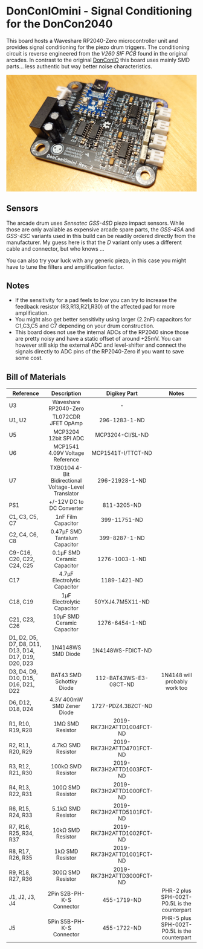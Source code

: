# DonConIOmini - Signal Conditioning for the DonCon2040

This board hosts a Waveshare RP2040-Zero microcontroller unit and provides signal conditioning for the piezo drum triggers. The conditioning circuit is reverse engineered from the *V260 SIF PCB* found in the original arcades. In contrast to the original [DonConIO](/pcb/DonConIO) this board uses mainly SMD parts... less authentic but way better noise characteristics.

![DonConIO PCB](board.jpg)

## Sensors

The arcade drum uses *Sensatec GSS-4SD* piezo impact sensors. While those are only available as expensive arcade spare parts, the *GSS-4SA* and *GSS-4SC* variants used in this build can be readily ordered directly from the manufacturer. My guess here is that the *D* variant only uses a different cable and connector, but who knows ...

You can also try your luck with any generic piezo, in this case you might have to tune the filters and amplification factor.

## Notes

- If the sensitivity for a pad feels to low you can try to increase the feedback resistor (R3,R13,R21,R30) of the affected pad for more amplification.
- You might also get better sensitivity using larger (2.2nF) capacitors for C1,C3,C5 and C7 depending on your drum construction.
- This board does not use the internal ADCs of the RP2040 since those are pretty noisy and have a static offset of around +25mV. You can however still skip the external ADC and level-shifter and connect the signals directly to ADC pins of the RP2040-Zero if you want to save some cost.

## Bill of Materials

| **Reference**                                         |                   **Description**                    |     **Digikey Part**      |                  **Notes**                   |
| ----------------------------------------------------- | :--------------------------------------------------: | :-----------------------: | :------------------------------------------: |
| U3                                                    |                Waveshare RP2040-Zero                 |             -             |                                              |
| U1, U2                                                |                 TL072CDR JFET OpAmp                  |       296-1283-1-ND       |                                              |
| U5                                                    |                MCP3204 12bit SPI ADC                 |     MCP3204-CI/SL-ND      |                                              |
| U6                                                    |           MCP1541 4.09V Voltage Reference            |    MCP1541T-I/TTCT-ND     |                                              |
| U7                                                    | TXB0104 4-Bit Bidirectional Voltage-Level Translator |      296-21928-1-ND       |                                              |
| PS1                                                   |              +/-12V DC to DC Converter               |        811-3205-ND        |                                              |
| C1, C3, C5, C7                                        |                  1nF Film Capacitor                  |       399-11751-ND        |                                              |
| C2, C4, C6, C8                                        |            0.47µF SMD Tantalum Capacitor             |       399-8287-1-ND       |                                              |
| C9-C16, C20, C22, C24, C25                            |             0.1µF SMD Ceramic Capacitor              |      1276-1003-1-ND       |                                              |
| C17                                                   |             4.7µF Electrolytic Capacitor             |       1189-1421-ND        |                                              |
| C18, C19                                              |              1µF Electrolytic Capacitor              |     50YXJ4.7M5X11-ND      |                                              |
| C21, C23, C26                                         |              10µF SMD Ceramic Capacitor              |      1276-6454-1-ND       |                                              |
| D1, D2, D5, D7, D8, D11, D13, D14, D17, D19, D20, D23 |                  1N4148WS SMD Diode                  |     1N4148WS-FDICT-ND     |                                              |
| D3, D4, D9, D10, D15, D16, D21, D22                   |               BAT43 SMD Schottky Diode               |  112-BAT43WS-E3-08CT-ND   |        1N4148 will probably work too         |
| D6, D12, D18, D24                                     |              4.3V 400mW SMD Zener Diode              |    1727-PDZ4.3BZCT-ND     |                                              |
| R1, R10, R19, R28                                     |                   1MΩ SMD Resistor                   | 2019-RK73H2ATTD1004FCT-ND |                                              |
| R2, R11, R20, R29                                     |                  4.7kΩ SMD Resistor                  | 2019-RK73H2ATTD4701FCT-ND |                                              |
| R3, R12, R21, R30                                     |                  100kΩ SMD Resistor                  | 2019-RK73H2ATTD1003FCT-ND |                                              |
| R4, R13, R22, R31                                     |                  100Ω SMD Resistor                   | 2019-RK73H2ATTD1000FCT-ND |                                              |
| R6, R15, R24, R33                                     |                  5.1kΩ SMD Resistor                  | 2019-RK73H2ATTD5101FCT-ND |                                              |
| R7, R16, R25, R34, R37                                |                  10kΩ SMD Resistor                   | 2019-RK73H2ATTD1002FCT-ND |                                              |
| R8, R17, R26, R35                                     |                   1kΩ SMD Resistor                   | 2019-RK73H2ATTD1001FCT-ND |                                              |
| R9, R18, R27, R36                                     |                  300Ω SMD Resistor                   | 2019-RK73H2ATTD3000FCT-ND |                                              |
| J1, J2, J3, J4                                        |              2Pin S2B-PH-K-S Connector               |        455-1719-ND        | PHR-2 plus SPH-002T-P0.5L is the counterpart |
| J5                                                    |              5Pin S5B-PH-K-S Connector               |        455-1722-ND        | PHR-5 plus SPH-002T-P0.5L is the counterpart |
